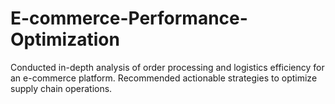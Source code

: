 # E-commerce-Performance-Optimization
Conducted in-depth analysis of order processing and logistics efficiency for an e-commerce platform.
Recommended actionable strategies to optimize supply chain operations.
